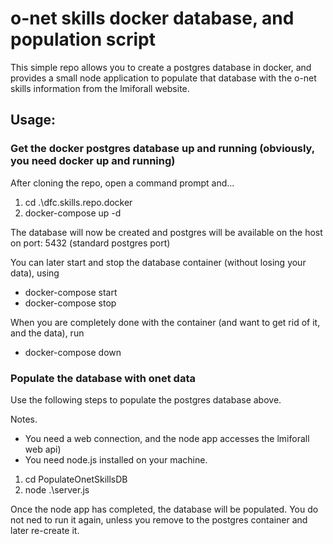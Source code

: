# o-net skills docker database, and population script

This simple repo allows you to create a postgres database in docker, and provides a small node application to populate that database with the o-net skills information from the lmiforall website.

## Usage:

### Get the docker postgres database up and running (obviously, you need docker up and running)

After cloning the repo, open a command prompt and...

1. cd .\dfc.skills.repo.docker
2. docker-compose up -d

The database will now be created and postgres will be available on the host on port: 5432 (standard postgres port)

You can later start and stop the database container (without losing your data), using

* docker-compose start
* docker-compose stop

When you are completely done with the container (and want to get rid of it, and the data), run

* docker-compose down

### Populate the database with onet data

Use the following steps to populate the postgres database above.

Notes. 
* You need a web connection, and the node app accesses the lmiforall web api)
* You need node.js installed on your machine.

1. cd PopulateOnetSkillsDB 
2. node .\server.js

Once the node app has completed, the database will be populated.  You do not ned to run it again, unless you remove to the postgres container and later re-create it.


